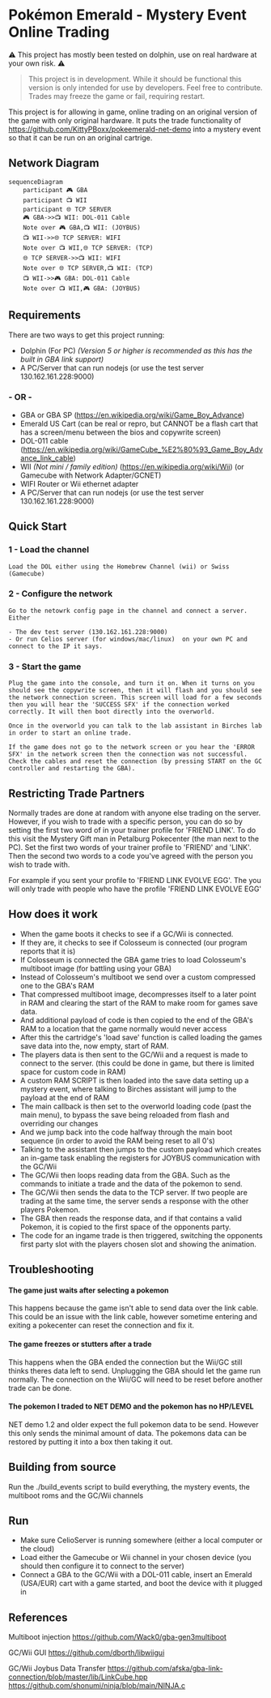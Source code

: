 # Pokémon Emerald - Mystery Event Online Trading

⚠️ This project has mostly been tested on dolphin, use on real hardware at your own risk. ⚠️

> This project is in development. While it should be functional this version is only intended for use by developers. Feel free to contribute. Trades may freeze the game or fail, requiring restart. 

This project is for allowing in game, online trading on an original version of the game with only original hardware. It puts the trade functionality of https://github.com/KittyPBoxx/pokeemerald-net-demo into a mystery event so that it can be run on an original cartrige. 

## Network Diagram

```mermaid
sequenceDiagram
    participant 🎮 GBA
    participant 📺 WII
    participant 🌐 TCP SERVER
    🎮 GBA->>📺 WII: DOL-011 Cable
    Note over 🎮 GBA,📺 WII: (JOYBUS)
    📺 WII->>🌐 TCP SERVER: WIFI
    Note over 📺 WII,🌐 TCP SERVER: (TCP)
    🌐 TCP SERVER->>📺 WII: WIFI
    Note over 🌐 TCP SERVER,📺 WII: (TCP)
    📺 WII->>🎮 GBA: DOL-011 Cable
    Note over 📺 WII,🎮 GBA: (JOYBUS)
```
## Requirements

There are two ways to get this project running:

- Dolphin (For PC) *(Version 5 or higher is recommended as this has the built in GBA link support)*  
- A PC/Server that can run nodejs (or use the test server 130.162.161.228:9000)

### - OR -

- GBA or GBA SP (https://en.wikipedia.org/wiki/Game_Boy_Advance)
- Emerald US Cart (can be real or repro, but CANNOT be a flash cart that has a screen/menu between the bios and copywrite screen)
- DOL-011 cable (https://en.wikipedia.org/wiki/GameCube_%E2%80%93_Game_Boy_Advance_link_cable)
- WII *(Not mini / family edition)* (https://en.wikipedia.org/wiki/Wii) (or Gamecube with Network Adapter/GCNET)
- WIFI Router or Wii ethernet adapter
- A PC/Server that can run nodejs (or use the test server 130.162.161.228:9000)

## Quick Start

### 1 - Load the channel 

    Load the DOL either using the Homebrew Channel (wii) or Swiss (Gamecube)

### 2 - Configure the network

    Go to the netowrk config page in the channel and connect a server. Either
    
    - The dev test server (130.162.161.228:9000)
    - Or run Celios server (for windows/mac/linux)  on your own PC and connect to the IP it says.

### 3 - Start the game

    Plug the game into the console, and turn it on. When it turns on you should see the copywrite screen, then it will flash and you should see the network connection screen. This screen will load for a few seconds then you will hear the 'SUCCESS SFX' if the connection worked correctly. It will then boot directly into the overworld.

    Once in the overworld you can talk to the lab assistant in Birches lab in order to start an online trade. 

    If the game does not go to the network screen or you hear the 'ERROR SFX' in the network screen then the connection was not successful. Check the cables and reset the connection (by pressing START on the GC controller and restarting the GBA). 

## Restricting Trade Partners

Normally trades are done at random with anyone else trading on the server. However, if you wish to trade with a specific person, you can do so by setting the first two word of in your trainer profile for 'FRIEND LINK'. To do this visit the Mystery Gift man in Petalburg Pokecenter (the man next to the PC). Set the first two words of your trainer profile to 'FRIEND' and 'LINK'. Then the second two words to a code you've agreed with the person you wish to trade with. 

For example if you sent your profile to 'FRIEND LINK EVOLVE EGG'. The you will only trade with people who have the profile 'FRIEND LINK EVOLVE EGG'


## How does it work

- When the game boots it checks to see if a GC/Wii is connected.
- If they are, it checks to see if Colosseum is connected (our program reports that it is)
- If Colosseum is connected the GBA game tries to load Colosseum's multiboot image (for battling using your GBA)
- Instead of Colosseum's multiboot we send over a custom compressed one to the GBA's RAM
- That compressed multiboot image, decompresses itself to a later point in RAM and clearing the start of the RAM to make room for games save data.
- And additional payload of code is then copied to the end of the GBA's RAM to a location that the game normally would never access
- After this the cartridge's 'load save' function is called loading the games save data into the, now empty, start of RAM.
- The players data is then sent to the GC/Wii and a request is made to connect to the server. (this could be done in game, but there is limited space for custom code in RAM)
- A custom RAM SCRIPT is then loaded into the save data setting up a mystery event, where talking to Birches assistant will jump to the payload at the end of RAM
- The main callback is then set to the overworld loading code (past the main menu), to bypass the save being reloaded from flash and overriding our changes
- And we jump back into the code halfway through the main boot sequence (in order to avoid the RAM being reset to all 0's)
- Talking to the assistant then jumps to the custom payload which creates an in-game task enabling the registers for JOYBUS communication with the GC/Wii
- The GC/Wii then loops reading data from the GBA. Such as the commands to initiate a trade and the data of the pokemon to send. 
- The GC/Wii then sends the data to the TCP server. If two people are trading at the same time, the server sends a response with the other players Pokemon. 
- The GBA then reads the response data, and if that contains a valid Pokemon, it is copied to the first space of the opponents party.
- The code for an ingame trade is then triggered, switching the opponents first party slot with the players chosen slot and showing the animation.  


## Troubleshooting

#### The game just waits after selecting a pokemon

This happens because the game isn't able to send data over the link cable. This could be an issue with the link cable, however sometime entering and exiting a pokecenter can reset the connection and fix it.

#### The game freezes or stutters after a trade

This happens when the GBA ended the connection but the Wii/GC still thinks theres data left to send. Unplugging the GBA should let the game run normally. The connection on the Wii/GC will need to be reset before another trade can be done.

#### The pokemon I traded to NET DEMO and the pokemon has no HP/LEVEL

NET demo 1.2 and older expect the full pokemon data to be send. However this only sends the minimal amount of data. The pokemons data can be restored by putting it into a box then taking it out.  

## Building from source 

Run the ./build_events script to build everything, the mystery events, the multiboot roms and the GC/Wii channels

## Run

- Make sure CelioServer is running somewhere (either a local computer or the cloud)
- Load either the Gamecube or Wii channel in your chosen device (you should then configure it to connect to the server)
- Connect a GBA to the GC/Wii with a DOL-011 cable, insert an Emerald (USA/EUR) cart with a game started, and boot the device with it plugged in

## References

Multiboot injection
https://github.com/Wack0/gba-gen3multiboot

GC/Wii GUI
https://github.com/dborth/libwiigui

GC/Wii Joybus Data Transfer
https://github.com/afska/gba-link-connection/blob/master/lib/LinkCube.hpp
https://github.com/shonumi/ninja/blob/main/NINJA.c